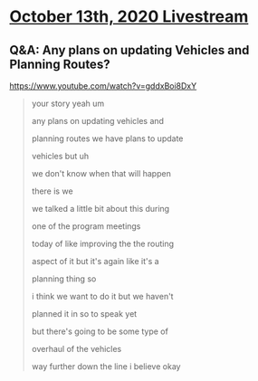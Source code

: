 # [October 13th, 2020 Livestream](../2020-10-13.md)
## Q&A: Any plans on updating Vehicles and Planning Routes?
https://www.youtube.com/watch?v=gddxBoi8DxY
> your story yeah um
>
> any plans on updating vehicles and
>
> planning routes we have plans to update
>
> vehicles but uh
>
> we don't know when that will happen
>
> there is we
>
> we talked a little bit about this during
>
> one of the program meetings
>
> today of like improving the the routing
>
> aspect of it but it's again like it's a
>
> planning thing so
>
> i think we want to do it but we haven't
>
> planned it in so to speak yet
>
> but there's going to be some type of
>
> overhaul of the vehicles
>
> way further down the line i believe okay
>
